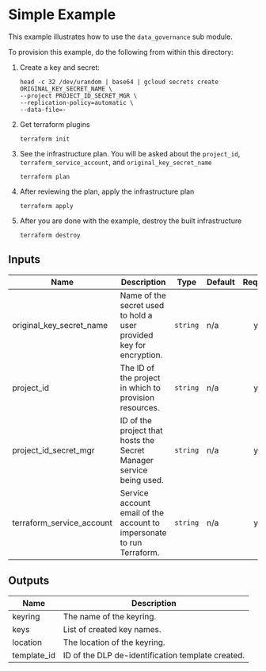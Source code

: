 # Simple Example

This example illustrates how to use the `data_governance` sub module.

To provision this example, do the following from within this directory:

1. Create a key and secret:
   ```
   head -c 32 /dev/urandom | base64 | gcloud secrets create ORIGINAL_KEY_SECRET_NAME \
   --project PROJECT_ID_SECRET_MGR \
   --replication-policy=automatic \
   --data-file=-
   ```
1. Get terraform plugins
   ```
   terraform init
   ```
1. See the infrastructure plan. You will be asked about the `project_id`, `terraform_service_account`, and `original_key_secret_name`
   ```
   terraform plan
   ```
1. After reviewing the plan, apply the infrastructure plan
   ```
   terraform apply
   ```
1. After you are done with the example, destroy the built infrastructure
   ```
   terraform destroy
   ```

<!-- BEGINNING OF PRE-COMMIT-TERRAFORM DOCS HOOK -->
## Inputs

| Name | Description | Type | Default | Required |
|------|-------------|------|---------|:--------:|
| original\_key\_secret\_name | Name of the secret used to hold a user provided key for encryption. | `string` | n/a | yes |
| project\_id | The ID of the project in which to provision resources. | `string` | n/a | yes |
| project\_id\_secret\_mgr | ID of the project that hosts the Secret Manager service being used. | `string` | n/a | yes |
| terraform\_service\_account | Service account email of the account to impersonate to run Terraform. | `string` | n/a | yes |

## Outputs

| Name | Description |
|------|-------------|
| keyring | The name of the keyring. |
| keys | List of created key names. |
| location | The location of the keyring. |
| template\_id | ID of the DLP de-identification template created. |

<!-- END OF PRE-COMMIT-TERRAFORM DOCS HOOK -->
